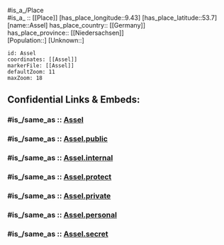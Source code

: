﻿---
confidential: public
isDeleted: false
location:
- 53.7
- 9.43
mapmarker: city
mapzoom:
- 7
- 12
SpocWebEntityId: 28901
tags:
- geo/City
type: City
---

#is_a_/Place  
#is_a_ :: [[Place]] 
[has_place_longitude::9.43] 
[has_place_latitude::53.7] 
[name::Assel] 
has_place_country:: [[Germany]]  
has_place_province:: [[Niedersachsen]]  
[Population::] 
[Unknown::] 


```leaflet
id: Assel
coordinates: [[Assel]] 
markerFile: [[Assel]] 
defaultZoom: 11 
maxZoom: 18
```


## Confidential Links & Embeds: 

### #is_/same_as :: [Assel](/_Standards/Earth/Continent/Europe/Europe~Central/Germany/Germany~West/Niedersachsen/counties~Niedersachsen/Stade/cities~Stade/Drochtersen/Assel.md) 

### #is_/same_as :: [Assel.public](/_public/Earth/Continent/Europe/Europe~Central/Germany/Germany~West/Niedersachsen/counties~Niedersachsen/Stade/cities~Stade/Drochtersen/Assel.public.md) 

### #is_/same_as :: [Assel.internal](/_internal/Earth/Continent/Europe/Europe~Central/Germany/Germany~West/Niedersachsen/counties~Niedersachsen/Stade/cities~Stade/Drochtersen/Assel.internal.md) 

### #is_/same_as :: [Assel.protect](/_protect/Earth/Continent/Europe/Europe~Central/Germany/Germany~West/Niedersachsen/counties~Niedersachsen/Stade/cities~Stade/Drochtersen/Assel.protect.md) 

### #is_/same_as :: [Assel.private](/_private/Earth/Continent/Europe/Europe~Central/Germany/Germany~West/Niedersachsen/counties~Niedersachsen/Stade/cities~Stade/Drochtersen/Assel.private.md) 

### #is_/same_as :: [Assel.personal](/_personal/Earth/Continent/Europe/Europe~Central/Germany/Germany~West/Niedersachsen/counties~Niedersachsen/Stade/cities~Stade/Drochtersen/Assel.personal.md) 

### #is_/same_as :: [Assel.secret](/_secret/Earth/Continent/Europe/Europe~Central/Germany/Germany~West/Niedersachsen/counties~Niedersachsen/Stade/cities~Stade/Drochtersen/Assel.secret.md)

